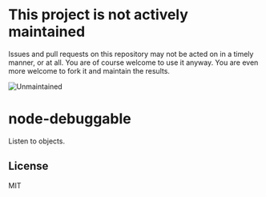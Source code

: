 # This project is not actively maintained

Issues and pull requests on this repository may not be acted on in a timely
manner, or at all.  You are of course welcome to use it anyway. You are even
more welcome to fork it and maintain the results.

![Unmaintained](https://nym.se/img/unmaintained.jpg)

node-debuggable
===============

Listen to objects.

License
-------

MIT
